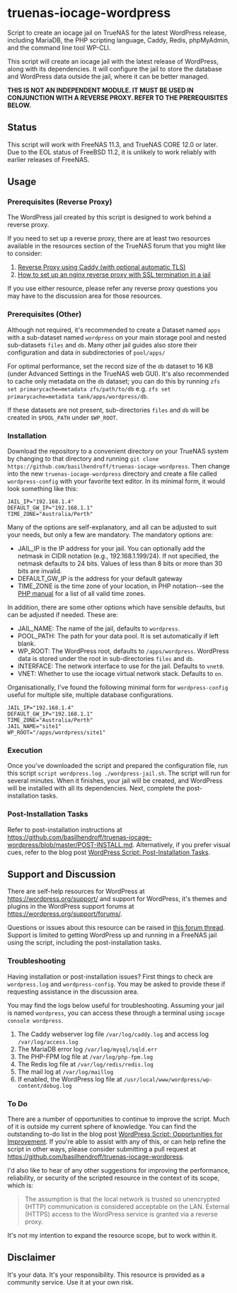 # truenas-iocage-wordpress
Script to create an iocage jail on TrueNAS for the latest WordPress release, including MariaDB, the PHP scripting language, Caddy, Redis, phpMyAdmin, and the command line tool WP-CLI.

This script will create an iocage jail with the latest release of WordPress, along with its dependencies. It will configure the jail to store the database and WordPress data outside the jail, where it can be better managed.

**THIS IS NOT AN INDEPENDENT MODULE. IT MUST BE USED IN CONJUNCTION WITH A REVERSE PROXY. REFER TO THE PREREQUISITES BELOW.**

## Status
This script will work with FreeNAS 11.3, and TrueNAS CORE 12.0 or later.  Due to the EOL status of FreeBSD 11.2, it is unlikely to work reliably with earlier releases of FreeNAS.

## Usage

### Prerequisites (Reverse Proxy)
The WordPress jail created by this script is designed to work behind a reverse proxy. 

If you need to set up a reverse proxy, there are at least two resources available in the resources section of the TrueNAS forum that you might like to consider:
1. [Reverse Proxy using Caddy (with optional automatic TLS)](https://www.ixsystems.com/community/resources/reverse-proxy-using-caddy-with-optional-automatic-tls.114/)
2. [How to set up an nginx reverse proxy with SSL termination in a jail](https://www.ixsystems.com/community/resources/how-to-set-up-an-nginx-reverse-proxy-with-ssl-termination-in-a-jail.132/)

If you use either resource, please refer any reverse proxy questions you may have to the discussion area for those resources.

### Prerequisites (Other)
Although not required, it's recommended to create a Dataset named `apps` with a sub-dataset named `wordpress` on your main storage pool and nested sub-datasets `files` and `db`.  Many other jail guides also store their configuration and data in subdirectories of `pool/apps/` 

For optimal performance, set the record size of the `db` dataset to 16 KB (under Advanced Settings in the TrueNAS web GUI).  It's also recommended to cache only metadata on the `db` dataset; you can do this by running `zfs set primarycache=metadata zfs/path/to/db` e.g. `zfs set primarycache=metadata tank/apps/wordpress/db`.  

If these datasets are not present, sub-directories `files` and `db` will be created in `$POOL_PATH` under `$WP_ROOT`.

### Installation
Download the repository to a convenient directory on your TrueNAS system by changing to that directory and running `git clone https://github.com/basilhendroff/truenas-iocage-wordpress`.  Then change into the new `truenas-iocage-wordpress` directory and create a file called `wordpress-config` with your favorite text editor.  In its minimal form, it would look something like this:
```
JAIL_IP="192.168.1.4"
DEFAULT_GW_IP="192.168.1.1"
TIME_ZONE="Australia/Perth"
```
Many of the options are self-explanatory, and all can be adjusted to suit your needs, but only a few are mandatory.  The mandatory options are:

* JAIL_IP is the IP address for your jail.  You can optionally add the netmask in CIDR notation (e.g., 192.168.1.199/24).  If not specified, the netmask defaults to 24 bits.  Values of less than 8 bits or more than 30 bits are invalid.
* DEFAULT_GW_IP is the address for your default gateway
* TIME_ZONE is the time zone of your location, in PHP notation--see the [PHP manual](http://php.net/manual/en/timezones.php) for a list of all valid time zones.
 
In addition, there are some other options which have sensible defaults, but can be adjusted if needed. These are:

- JAIL_NAME: The name of the jail, defaults to `wordpress`.
- POOL_PATH: The path for your data pool. It is set automatically if left blank.
- WP_ROOT: The WordPress root, defaults to `/apps/wordpress`. WordPress data is stored under the root in sub-directories `files` and `db`.
- INTERFACE: The network interface to use for the jail. Defaults to `vnet0`.
- VNET: Whether to use the iocage virtual network stack. Defaults to `on`.

Organisationally, I've found the following minimal form for `wordpress-config` useful for multiple site, multiple database configurations.
```
JAIL_IP="192.168.1.4"
DEFAULT_GW_IP="192.168.1.1"
TIME_ZONE="Australia/Perth"
JAIL_NAME="site1"
WP_ROOT="/apps/wordpress/site1"
```

### Execution
Once you've downloaded the script and prepared the configuration file, run this script `script wordpress.log ./wordpress-jail.sh`.  The script will run for several minutes.  When it finishes, your jail will be created, and WordPress will be installed with all its dependencies. Next, complete the post-installation tasks. 

### Post-Installation Tasks
Refer to post-installation instructions at https://github.com/basilhendroff/truenas-iocage-wordpress/blob/master/POST-INSTALL.md. Alternatively, if you prefer visual cues,  refer to the blog post [WordPress Script: Post-Installation Tasks](https://blog.udance.com.au/2020/09/19/wordpress-script-post-installation-tasks/).

## Support and Discussion
There are self-help resources for WordPress at https://wordpress.org/support/ and support for WordPress, it's themes and plugins in the WordPress support forums at https://wordpress.org/support/forums/.

Questions or issues about this resource can be raised in [this forum thread](https://www.ixsystems.com/community/threads/scripted-wordpress-installation.87604/). Support is limited to getting WordPress up and running in a FreeNAS jail using the script, including the post-installation tasks. 

### Troubleshooting
Having installation or post-installation issues? First things to check are `wordpress.log` and `wordpress-config`. You may be asked to provide these if requesting assistance in the discussion area. 

You may find the logs below useful for troubleshooting. Assuming your jail is named `wordpress`, you can access these through a terminal using `iocage console wordpress`.
1. The Caddy webserver log file `/var/log/caddy.log` and access log `/var/log/access.log`
2. The MariaDB error log `/var/log/mysql/sqld.err`
3. The PHP-FPM log file at `/var/log/php-fpm.log`
4. The Redis log file at `/var/log/redis/redis.log`
5. The mail log at `/var/log/maillog`
6. If enabled, the WordPress log file at `/usr/local/www/wordpress/wp-content/debug.log`

### To Do
There are a number of opportunities to continue to improve the script. Much of it is outside my current sphere of knowledge. You can find the outstanding to-do list in the blog post [WordPress Script: Opportunities for Improvement](https://blog.udance.com.au/2020/09/20/wordpress-script-opportunities-for-improvement/). If you're able to assist with any of this, or can help refine the script in other ways, please consider submitting a pull request at https://github.com/basilhendroff/truenas-iocage-wordpress. 

I'd also like to hear of any other suggestions for improving the performance, reliability, or security of the scripted resource in the context of its scope, which is: 

> The assumption is that the local network is trusted so unencrypted (HTTP) communication is considered acceptable on the LAN. External (HTTPS) access to the WordPress service is granted via a reverse proxy.

It's not my intention to expand the resource scope, but to work within it.

## Disclaimer
It's your data. It's your responsibility. This resource is provided as a community service. Use it at your own risk.
